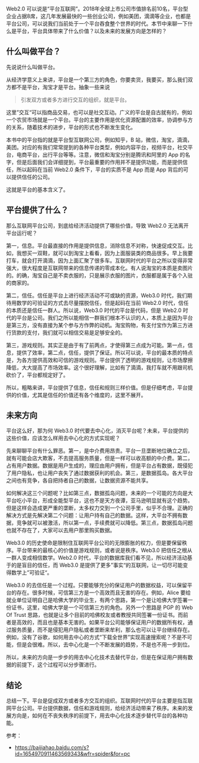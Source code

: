 Web2.0 可以说是“平台互联网”。2018年全球上市公司市值排名前10名，平台型企业占据8席，这几年发展最快的一些创业公司，例如美团，滴滴等企业，也都是平台公司，可以说我们当前处于一个平台吞食整个世界的时代。本节中来聊一下什么是平台，平台具体带来了什么价值？以及未来的发展方向是怎样的？

## 什么叫做平台？

先说说什么叫做平台。

从经济学意义上来讲，平台是一个第三方的角色，你要卖货，我要买，那么我们双方都不是平台，淘宝才是平台。抽象一些来说

> 引发双方或者多方进行交互的组织，就是平台。

这里”交互“可以指商品交易，也可以是社交互动。广义的平台是自古就有的，例如一个农贸市场就是一个平台。平台的主要作用是优化资源配置的效率，协调参与方的关系，随着技术的进步，平台的形式也不断发生变化。

本书中的平台指的就是平台型互联网公司，例如知乎，B 站，微信，淘宝，滴滴，美团。对应的有我们常常提到的各种平台类型，例如内容平台，视频平台，社交平台，电商平台，出行平台等等。注意，微信和淘宝分别是腾讯和阿里的 App 的名字，但是后面我们会详细提到，平台最重要的作用并不是提供功能，而是提供信任，所以起码在当前 Web2.0 条件下，平台的实质不是 App 而是 App 背后的可以提供信任的公司。

这就是平台的基本含义了。

## 平台提供了什么？

那么互联网平台公司，到底给经济活动提供了哪些价值，导致 Web2.0 无法离开平台运行呢？

第一，信息。平台最直接的作用是提供信息，消除信息不对称，快速促成交互。比如，我想买一双鞋，就可以到淘宝上看看，因为上面服装类的商品很多。早上我要打车，就会打开滴滴，因为上面汇聚了很多车。互联网时代的平台之所以变得非常强大，很大程度是互联网带来的信息传递的零成本化。有人说淘宝的本质是卖图片的。的确，淘宝自己是不卖衣服的，只是展示衣服的图片，衣服都是属于各个入驻的商家的。

第二，信任。信任是平台上进行经济活动不可或缺的资源，Web3.0 时代，我们期待用数学的可验证的方式去尽量摆脱信任，但是起码在当前 Web2.0 时代，信任的本质还是信任一群人。所以说，Web3.0 时代的平台是代码，但是 Web2.0 时代的平台是公司。我们之所以能相信一群我们根本不认识的人，本质上是因为平台是第三方，没有直接为某个参与方作弊的动机。淘宝购物，有支付宝作为第三方进行货款的支付，我们就可以相信交易是足够安全的。

第三，游戏规则。其实正是由于有了前两点，才使得第三点成为可能。第一点，信息，提供了效率，第二点，信任，提供了保证。所以可以说，平台的最本质的特点是，为各方提供高效和可信的游戏规则。平台提供了透明的游戏规则，让市场摩擦降低，大大提高了市场效率。这个很好理解，比如有了滴滴，我打车就不用跟司机砍价了，平台都规定好了。

所以，粗略来讲，平台提供了信息，信任和规则三样价值。但是仔细考虑，平台提供的价值，尤其是信任的价值还有各个维度的，这里不展开。

## 未来方向

平台这么好，那为何 Web3.0 时代要去中心化，消灭平台呢？未来，平台提供的这些价值，应该怎么样用去中心化的方式实现呢？

先来聊聊平台有什么罪恶。第一，是中介费用昂贵。平台一旦垄断地位确立之后，就有可能会店大欺客，不去提高服务质量，但是一样可以收高额的中介费。第二，占有用户数据。数据是用户生成的，理应由用户拥有，但是平台占有数据，既侵犯了用户隐私，也让用户丧失了通过数据获利的机会。第三，是数据孤岛。各大平台之间也有竞争，各自把持者自己的数据，让数据资源不能共享。

如何解决这三个问题呢？比如第三点，数据孤岛问题，未来的一个可能的方向是大平台吃小平台，形成全能型平台，这也不是天方夜谭，亚马逊明显就有这个趋势。但是这样会造成更严重的垄断，太多权力交到一个公司手里，似乎不合理。正确的解决方式是先解决第二个问题：让用户持有自己的数据。这样，大平台不拥有数据，竞争就可以被激活，所以第一点，手续费就可以降低。第三点，数据孤岛问题也就不存在了，大家可以去用户那里购买数据。

Web3.0 的历史使命是限制住互联网平台公司的无限膨胀的权力，但是要保留秩序。平台带来的最核心的价值是游戏规则，或者说是秩序。Web3.0 把信任之根从一群人变成相信数学。Web2.0 时代，平台的数据库我们看不见，所以经济活动基于的是盲目的信任，而 Web3.0 是提供了更多”事实“的互联网，让一切尽可能变得数学上”可验证“。

Web3.0 的去信任是一个过程。只要能够充分的保证用户的数据权益，可以保留平台的存在。很多时候，可信第三方是一个高效而且无害的存在。例如，Alice 要给就业单位证明自己是哈佛大学的毕业生，有两个思路，第一个是让哈佛大学签署一份证书，这里，哈佛大学是一个可信第三方的角色。另外一个思路是 PGP 的 Web Of Trust 思路，也就是让多个目前的哈佛校友或者教授共同签署一份证书。而前者是高效的，而且也是基本无害的。如果平台公司能够保证用户的数据所有权，通过服务质量，而不是侵犯用户隐私或者垄断来牟利，那么也可以让平台继续存在。例如，没有了谷歌，如何用去中心的方式“下载全世界”实现高速搜索呢？不是不可能，但是会很难。所以，去中心化是一个不断发展的趋势，不是也不用一步到位。

所以，未来的方向是一步步的用去中心化技术去替代平台，但是在保证用户拥有数据的前提下，这个过程可以分步骤进行。

## 结论

总结一下。平台是促成双方或者多方交互的组织。互联网时代的平台主要是指互联网平台公司。平台提供数据，信任和游戏规则，给经济活动带来了秩序。未来的发展方向是，如何在不丧失秩序的前提下，用去中心化技术逐步替代平台的各种功能。

参考：

- https://baijiahao.baidu.com/s?id=1654970911463569343&wfr=spider&for=pc
